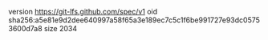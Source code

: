 version https://git-lfs.github.com/spec/v1
oid sha256:a5e81e9d2dee640997a58f65a3e189ec7c5c1f6be991727e93dc05753600d7a8
size 2034
